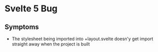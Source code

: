 # Svelte 5 Bug

## Symptoms
- The stylesheet being imported into +layout.svelte doesn'y get import straight away when the project is built

